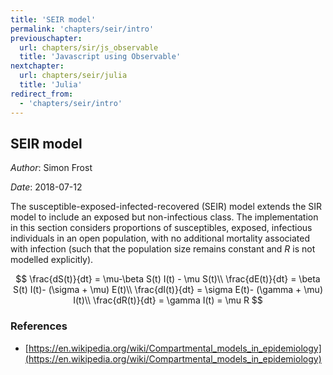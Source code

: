 ```yaml
---
title: 'SEIR model'
permalink: 'chapters/seir/intro'
previouschapter:
  url: chapters/sir/js_observable
  title: 'Javascript using Observable'
nextchapter:
  url: chapters/seir/julia
  title: 'Julia'
redirect_from:
  - 'chapters/seir/intro'
---
```


## SEIR model

*Author*: Simon Frost

*Date*: 2018-07-12

The susceptible-exposed-infected-recovered (SEIR) model extends the SIR model to include an exposed but non-infectious class. The implementation in this section considers proportions of susceptibles, exposed, infectious individuals in an open population, with no additional mortality associated with infection (such that the population size remains constant and $R$ is not modelled explicitly).

$$
\frac{dS(t)}{dt}  = \mu-\beta S(t) I(t) - \mu S(t)\\
\frac{dE(t)}{dt}  = \beta S(t) I(t)- (\sigma + \mu) E(t)\\
\frac{dI(t)}{dt}  = \sigma E(t)- (\gamma + \mu) I(t)\\
\frac{dR(t)}{dt}  = \gamma I(t) = \mu R
$$

### References

- [https://en.wikipedia.org/wiki/Compartmental_models_in_epidemiology](https://en.wikipedia.org/wiki/Compartmental_models_in_epidemiology)